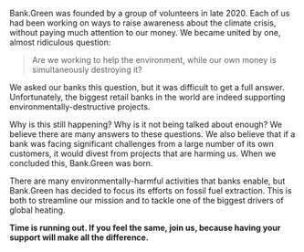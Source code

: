 Bank.Green was founded by a group of volunteers in late 2020. Each of us had been working on ways to raise awareness about the climate crisis, without paying much attention to our money. We became united by one, almost ridiculous question: 

> Are we working to help the environment, while our own money is simultaneously destroying it?

We asked our banks this question, but it was difficult to get a full answer. Unfortunately, the biggest retail banks in the world are indeed supporting environmentally-destructive projects.

Why is this still happening? Why is it not being talked about enough? We believe there are many answers to these questions. We also believe that if a bank was facing significant challenges from a large number of its own customers, it would divest from projects that are harming us. When we concluded this, Bank.Green was born.

There are many environmentally-harmful activities that banks enable, but Bank.Green has decided to focus its efforts on fossil fuel extraction. This is both to streamline our mission and to tackle one of the biggest drivers of global heating.

**Time is running out. If you feel the same, join us, because having your support will make all the difference.**
